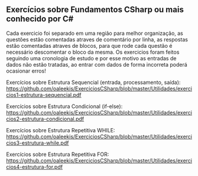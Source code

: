 ## Exercícios sobre Fundamentos CSharp ou mais conhecido por C#

Cada exercicio foi separado em uma região para melhor organização, as questões estão comentadas atraves de comentário por linha, as respostas estão comentadas atraves de blocos, para que rode cada questão é necessário descomentar o bloco da mesma.
Os exercicios foram feitos seguindo uma cronologia de estudo e por esse motivo as entradas de dados não estão tratadas, ao entrar com dados de forma incorreta poderá ocasionar erros!

Exercícios sobre Estrutura Sequencial (entrada, processamento, saída): </br>
https://github.com/oaleekis/ExerciciosCSharp/blob/master/Utilidades/exercicios1-estrutura-sequencial.pdf

Exercícios sobre Estrutura Condicional (if-else): </br>
https://github.com/oaleekis/ExerciciosCSharp/blob/master/Utilidades/exercicios2-estrutura-condicional.pdf

Exercícios sobre Estrutura Repetitiva WHILE: </br>
https://github.com/oaleekis/ExerciciosCSharp/blob/master/Utilidades/exercicios3-estrutura-while.pdf

Exercícios sobre Estrutura Repetitiva FOR: </br>
https://github.com/oaleekis/ExerciciosCSharp/blob/master/Utilidades/exercicios4-estrutura-for.pdf
